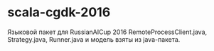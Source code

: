 # scala-cgdk-2016
Языковой пакет для RussianAICup 2016
RemoteProcessClient.java, Strategy.java, Runner.java и модель взяты из java-пакета.
